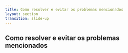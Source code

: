 ```yaml
---
title: Como resolver e evitar os problemas mencionados
layout: section
transition: slide-up
---
```


<!-- Como resolver e evitar os problemas mencionados -->
<section>
  <h1 class="section-title">
    Como resolver e evitar os problemas mencionados
  </h1>
</section>